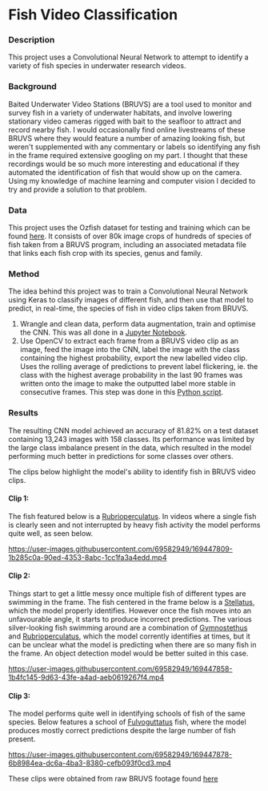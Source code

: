 # Fish Video Classification
### Description
This project uses a Convolutional Neural Network to attempt to identify a variety of fish species in underwater research videos. 

### Background

Baited Underwater Video Stations (BRUVS) are a tool used to monitor and survey fish in a variety of underwater habitats, and involve lowering stationary video cameras rigged with bait to the seafloor to attract and record nearby fish. I would occasionally find online livestreams of these BRUVS where they would feature a number of amazing looking fish, but weren't supplemented with any commentary or labels so identifying any fish in the frame required extensive googling on my part. I thought that these recordings would be so much more interesting and educational if they automated the identification of fish that would show up on the camera. Using my knowledge of machine learning and computer vision I decided to try and provide a solution to that problem.

### Data

This project uses the Ozfish dataset for testing and training which can be found [here](https://github.com/open-AIMS/ozfish). It consists of over 80k image crops of hundreds of species of fish taken from a BRUVS program, including an associated metadata file that links each fish crop with its species, genus and family.

### Method

The idea behind this project was to train a Convolutional Neural Network using Keras to classify images of different fish, and then use that model to predict, in real-time, the species of fish in video clips taken from BRUVS. 

1. Wrangle and clean data, perform data augmentation, train and optimise the CNN. This was all done in a [Jupyter Notebook](https://github.com/denzelabad/OzFish-Classification/blob/main/Fish%20Image%20Classification.ipynb). 
2. Use OpenCV to extract each frame from a BRUVS video clip as an image, feed the image into the CNN, label the image with the class containing the highest probability, export the new labelled video clip. Uses the rolling average of predictions to prevent label flickering, ie. the class with the highest average probability in the last 90 frames was written onto the image to make the outputted label more stable in consecutive frames. This step was done in this [Python script](https://github.com/denzelabad/OzFish-Classification/blob/main/Ozfish%20Video%20Script.py).

### Results

The resulting CNN model achieved an accuracy of 81.82% on a test dataset containing 13,243 images with 158 classes. Its performance was limited by the large class imbalance present in the data, which resulted in the model performing much better in predictions for some classes over others.

The clips below highlight the model's ability to identify fish in BRUVS video clips.

#### Clip 1:

The fish featured below is a [Rubrioperculatus](https://fishesofaustralia.net.au/home/species/2465). In videos where a single fish is clearly seen and not interrupted by heavy fish activity the model performs quite well, as seen below. 

https://user-images.githubusercontent.com/69582949/169447809-1b285c0a-90ed-4353-8abc-1cc1fa3a4edd.mp4

#### Clip 2:

Things start to get a little messy once multiple fish of different types are swimming in the frame. The fish centered in the frame below is a [Stellatus](https://fishesofaustralia.net.au/home/species/759), which the model properly identifies. However once the fish moves into an unfavourable angle, it starts to produce incorrect predictions. The various silver-looking fish swimming around are a combination of [Gymnostethus](https://fishesofaustralia.net.au/home/species/4262) and [Rubrioperculatus](https://fishesofaustralia.net.au/home/species/2465), which the model corrently identifies at times, but it can be unclear what the model is predicting when there are so many fish in the frame. An object detection model would be better suited in this case.

https://user-images.githubusercontent.com/69582949/169447858-1b4fc145-9d63-43fe-a4ad-aeb0619267f4.mp4

#### Clip 3:

The model performs quite well in identifying schools of fish of the same species. Below features a school of [Fulvoguttatus](https://fishesofaustralia.net.au/home/species/4261) fish, where the model produces mostly correct predictions despite the large number of fish present.

https://user-images.githubusercontent.com/69582949/169447878-6b8984ea-dc6a-4ba3-8380-cefb093f0cd3.mp4

These clips were obtained from raw BRUVS footage found [here](https://data.jcu.edu.au/aims/Oceanic_Shoals2014_AIMS/BRUVS/)
